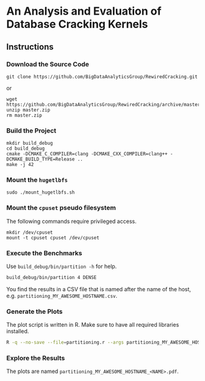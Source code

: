 # An Analysis and Evaluation of Database Cracking Kernels

## Instructions

### Download the Source Code

```
git clone https://github.com/BigDataAnalyticsGroup/RewiredCracking.git
```
or
```
wget https://github.com/BigDataAnalyticsGroup/RewiredCracking/archive/master.zip
unzip master.zip
rm master.zip
```

### Build the Project

```
mkdir build_debug
cd build_debug
cmake -DCMAKE_C_COMPILER=clang -DCMAKE_CXX_COMPILER=clang++ -DCMAKE_BUILD_TYPE=Release ..
make -j 42
```

### Mount the `hugetlbfs`

```
sudo ./mount_hugetlbfs.sh
```

### Mount the `cpuset` pseudo filesystem

The following commands require privileged access.

```
mkdir /dev/cpuset
mount -t cpuset cpuset /dev/cpuset
```

### Execute the Benchmarks

Use `build_debug/bin/partition -h` for help.


```bash
build_debug/bin/partition 4 DENSE
```

You find the results in a CSV file that is named after the name of the host, e.g.
`partitioning_MY_AWESOME_HOSTNAME.csv`.

### Generate the Plots

The plot script is written in R.  Make sure to have all required libraries installed.

```bash
R -q --no-save --file=partitioning.r --args partitioning_MY_AWESOME_HOSTNAME.csv
```

### Explore the Results

The plots are named `partitioning_MY_AWESOME_HOSTNAME_<NAME>.pdf`.
